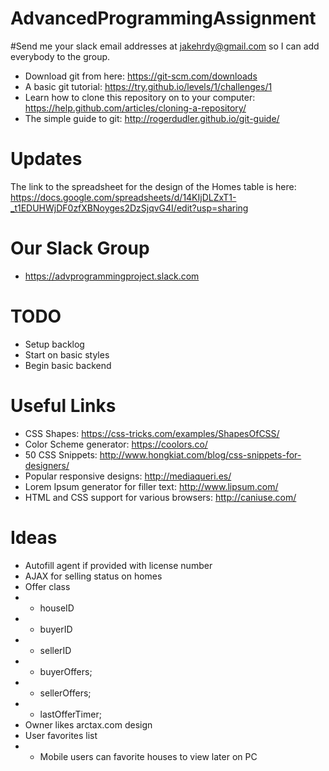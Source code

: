 # AdvancedProgrammingAssignment

#Send me your slack email addresses at jakehrdy@gmail.com so I can add everybody to the group.

- Download git from here: https://git-scm.com/downloads
- A basic git tutorial: https://try.github.io/levels/1/challenges/1
- Learn how to clone this repository on to your computer: https://help.github.com/articles/cloning-a-repository/
- The simple guide to git: http://rogerdudler.github.io/git-guide/

# Updates
The link to the spreadsheet for the design of the Homes table is here: https://docs.google.com/spreadsheets/d/14KIjDLZxT1-_t1EDUHWjDF0zfXBNoyges2DzSjqvG4I/edit?usp=sharing

# Our Slack Group
- https://advprogrammingproject.slack.com

# TODO
- Setup backlog
- Start on basic styles 
- Begin basic backend

# Useful Links
- CSS Shapes: https://css-tricks.com/examples/ShapesOfCSS/
- Color Scheme generator: https://coolors.co/
- 50 CSS Snippets: http://www.hongkiat.com/blog/css-snippets-for-designers/
- Popular responsive designs: http://mediaqueri.es/
- Lorem Ipsum generator for filler text: http://www.lipsum.com/
- HTML and CSS support for various browsers: http://caniuse.com/

# Ideas
- Autofill agent if provided with license number
- AJAX for selling status on homes
- Offer class
- - houseID
- - buyerID
- - sellerID
- - buyerOffers;
- - sellerOffers;
- - lastOfferTimer;
- Owner likes arctax.com design
- User favorites list
- - Mobile users can favorite houses to view later on PC

